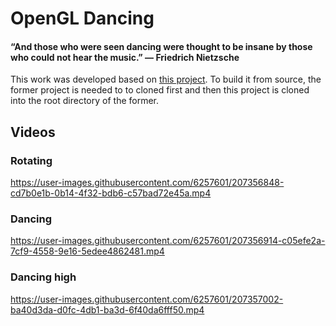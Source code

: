  
 # OpenGL Dancing
 
#### “And those who were seen dancing were thought to be insane by those who could not hear the music.” — Friedrich Nietzsche

This work was developed based on [this project](https://github.com/emeiri/ogldev).  To build it from source, the former project is needed to to cloned first and then this project is cloned into the root directory of the former.
 
 ## Videos
 
 ### Rotating

https://user-images.githubusercontent.com/6257601/207356848-cd7b0e1b-0b14-4f32-bdb6-c57bad72e45a.mp4

### Dancing

https://user-images.githubusercontent.com/6257601/207356914-c05efe2a-7cf9-4558-9e16-5edee4862481.mp4

### Dancing high

https://user-images.githubusercontent.com/6257601/207357002-ba40d3da-d0fc-4db1-ba3d-6f40da6fff50.mp4

